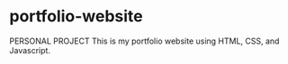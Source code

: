 # portfolio-website 
PERSONAL PROJECT
This is my portfolio website using HTML, CSS, and Javascript.

